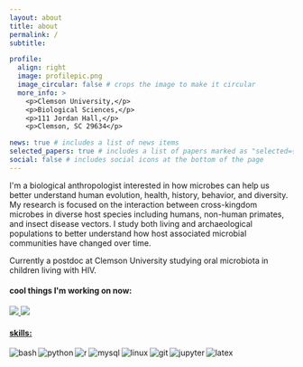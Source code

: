 ```yaml
---
layout: about
title: about
permalink: /
subtitle: 

profile:
  align: right
  image: profilepic.png
  image_circular: false # crops the image to make it circular
  more_info: >
    <p>Clemson University,</p>
    <p>Biological Sciences,</p>
    <p>111 Jordan Hall,</p>
    <p>Clemson, SC 29634</p>

news: true # includes a list of news items
selected_papers: true # includes a list of papers marked as "selected={true}"
social: false # includes social icons at the bottom of the page
---
```


I'm a biological anthropologist interested in how microbes can help us better understand human evolution, health, history, behavior, and diversity. My research is focused on the interaction between cross-kingdom microbes in diverse host species including humans, non-human primates, and insect disease vectors. I study both living and archaeological populations to better understand how host associated microbial communities have changed over time. 

Currently a postdoc at Clemson University studying oral microbiota in 
children living with HIV.

#### cool things I'm working on now:

  <a href="https://github.com/aemann01/ads_plaque">
    <img src="https://denvercoder1-github-readme-stats.vercel.app/api/pin/?username=aemann01&repo=ads_plaque&bg_color=010101&title_color=FFFFFF&hide_border=false&icon_color=B381F1&show_icons=true&text_color=ffffff">
  </a>
  <a href="https://github.com/aemann01/long_oral_microbiome">
  <img 
src="https://denvercoder1-github-readme-stats.vercel.app/api/pin/?username=aemann01&repo=long_oral_microbiome&bg_color=010101&title_color=FFFFFF&hide_border=false&icon_color=B381F1&show_icons=true&text_color=ffffff">

#### skills:
<img align="left" alt="bash" src="https://img.shields.io/badge/Bash%20-171A21.svg?&style=for-the-badge&logo=gnubash&logoColor=white" />
<img align="left" alt="python" src="https://img.shields.io/badge/Python%20-171A21.svg?&style=for-the-badge&logo=python&logoColor=white" />
<img align="left" alt="r" src="https://img.shields.io/badge/R%20-171A21.svg?&style=for-the-badge&logo=r&logoColor=white" />
<img align="left" alt="mysql" src="https://img.shields.io/badge/MySQL%20-171A21.svg?&style=for-the-badge&logo=mysql&logoColor=white" />
<img align="left" alt="linux" src="https://img.shields.io/badge/Linux%20-171A21.svg?&style=for-the-badge&logo=linux&logoColor=white" />
<img align="left" alt="git" src="https://img.shields.io/badge/Git%20-171A21.svg?&style=for-the-badge&logo=git&logoColor=white" />
<img align="left" alt="jupyter" src="https://img.shields.io/badge/Jupyter%20-171A21.svg?&style=for-the-badge&logo=jupyter&logoColor=white" />
<img align="left" alt="latex" src="https://img.shields.io/badge/Latex%20-171A21.svg?&style=for-the-badge&logo=latex&logoColor=white" />

<html>
<head>
<meta name="viewport" content="width=device-width, initial-scale=1">
<link rel="stylesheet" href="https://cdnjs.cloudflare.com/ajax/libs/font-awesome/4.7.0/css/font-awesome.min.css">
</head>
<body>
<div class="social">
<div class="contact-icons">

</div>